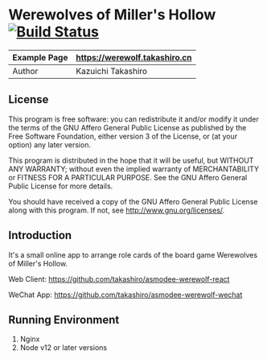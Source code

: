 Werewolves of Miller's Hollow [![Build Status](https://travis-ci.org/takashiro/asmodee-werewolf-server.svg?branch=master)](https://travis-ci.org/takashiro/asmodee-werewolf-server)
==========

| Example Page |    https://werewolf.takashiro.cn      |
|--------------|---------------------------------------|
| Author       |           Kazuichi Takashiro          |


License
-------
This program is free software: you can redistribute it and/or modify
it under the terms of the GNU Affero General Public License as
published by the Free Software Foundation, either version 3 of the
License, or (at your option) any later version.

This program is distributed in the hope that it will be useful,
but WITHOUT ANY WARRANTY; without even the implied warranty of
MERCHANTABILITY or FITNESS FOR A PARTICULAR PURPOSE.  See the
GNU Affero General Public License for more details.

You should have received a copy of the GNU Affero General Public License
along with this program. If not, see <http://www.gnu.org/licenses/>.

Introduction
------------

It's a small online app to arrange role cards of the board game Werewolves of Miller's Hollow.

Web Client: https://github.com/takashiro/asmodee-werewolf-react

WeChat App: https://github.com/takashiro/asmodee-werewolf-wechat

Running Environment
-------------------
1. Nginx
2. Node v12 or later versions
